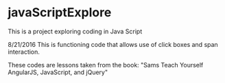 # javaScriptExplore
This is a project exploring coding in Java Script

8/21/2016
This is functioning code that allows use of click boxes and span interaction.

These codes are lessons taken from the book:
"Sams Teach Yourself AngularJS, JavaScript, and jQuery"
